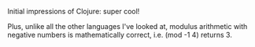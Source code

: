 Initial impressions of Clojure: super cool!

Plus, unlike all the other languages I've looked at, modulus arithmetic with negative numbers is mathematically correct, i.e. (mod -1 4) returns 3.